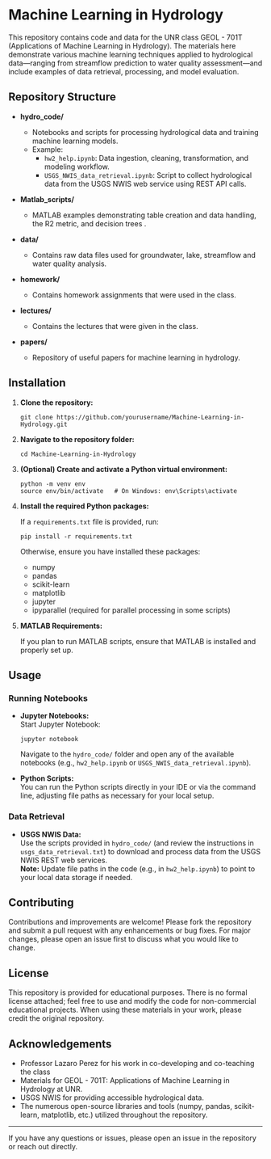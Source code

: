 # Machine Learning in Hydrology

This repository contains code and data for the UNR class GEOL - 701T (Applications of Machine Learning in Hydrology). The materials here demonstrate various machine learning techniques applied to hydrological data—ranging from streamflow prediction to water quality assessment—and include examples of data retrieval, processing, and model evaluation.

## Repository Structure

- **hydro_code/**  
  - Notebooks and scripts for processing hydrological data and training machine learning models.
  - Example:  
    - `hw2_help.ipynb`: Data ingestion, cleaning, transformation, and modeling workflow.
    - `USGS_NWIS_data_retrieval.ipynb`: Script to collect hydrological data from the USGS NWIS web service using REST API calls.

- **Matlab_scripts/**  
  - MATLAB examples demonstrating table creation and data handling, the R2 metric, and decision trees .

- **data/**
  - Contains raw data files used for groundwater, lake, streamflow and water quality analysis.
 
- **homework/**
  - Contains homework assignments that were used in the class.

- **lectures/**
  - Contains the lectures that were given in the class.
 
- **papers/**
  - Repository of useful papers for machine learning in hydrology.

## Installation

1. **Clone the repository:**

   ```
   git clone https://github.com/yourusername/Machine-Learning-in-Hydrology.git
   ```

2. **Navigate to the repository folder:**

   ```
   cd Machine-Learning-in-Hydrology
   ```

3. **(Optional) Create and activate a Python virtual environment:**

   ```
   python -m venv env
   source env/bin/activate   # On Windows: env\Scripts\activate
   ```

4. **Install the required Python packages:**

   If a `requirements.txt` file is provided, run:

   ```
   pip install -r requirements.txt
   ```

   Otherwise, ensure you have installed these packages:
   - numpy
   - pandas
   - scikit-learn
   - matplotlib
   - jupyter
   - ipyparallel (required for parallel processing in some scripts)

5. **MATLAB Requirements:**

   If you plan to run MATLAB scripts, ensure that MATLAB is installed and properly set up.

## Usage

### Running Notebooks
- **Jupyter Notebooks:**  
  Start Jupyter Notebook:
  ```
  jupyter notebook
  ```
  Navigate to the `hydro_code/` folder and open any of the available notebooks (e.g., `hw2_help.ipynb` or `USGS_NWIS_data_retrieval.ipynb`).

- **Python Scripts:**  
  You can run the Python scripts directly in your IDE or via the command line, adjusting file paths as necessary for your local setup.

### Data Retrieval
- **USGS NWIS Data:**  
  Use the scripts provided in `hydro_code/` (and review the instructions in `usgs_data_retrieval.txt`) to download and process data from the USGS NWIS REST web services.  
  **Note:** Update file paths in the code (e.g., in `hw2_help.ipynb`) to point to your local data storage if needed.

## Contributing

Contributions and improvements are welcome! Please fork the repository and submit a pull request with any enhancements or bug fixes. For major changes, please open an issue first to discuss what you would like to change.

## License

This repository is provided for educational purposes. There is no formal license attached; feel free to use and modify the code for non-commercial educational projects. When using these materials in your work, please credit the original repository.

## Acknowledgements

- Professor Lazaro Perez for his work in co-developing and co-teaching the class
- Materials for GEOL - 701T: Applications of Machine Learning in Hydrology at UNR.
- USGS NWIS for providing accessible hydrological data.
- The numerous open-source libraries and tools (numpy, pandas, scikit-learn, matplotlib, etc.) utilized throughout the repository.

---

If you have any questions or issues, please open an issue in the repository or reach out directly.
